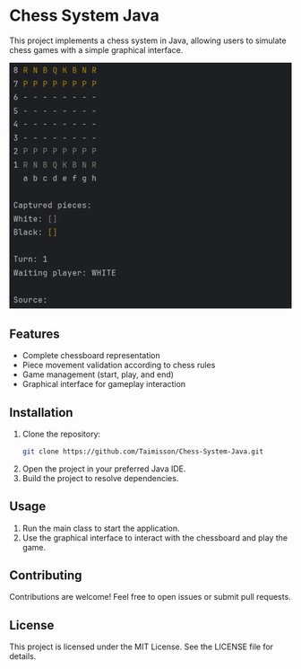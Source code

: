 # Chess System Java

This project implements a chess system in Java, allowing users to simulate chess games with a simple graphical interface.

![alt text](image-1.png)

## Features

- Complete chessboard representation
- Piece movement validation according to chess rules
- Game management (start, play, and end)
- Graphical interface for gameplay interaction

## Installation

1. Clone the repository:
    ```bash
    git clone https://github.com/Taimisson/Chess-System-Java.git
    ```
2. Open the project in your preferred Java IDE.
3. Build the project to resolve dependencies.

## Usage

1. Run the main class to start the application.
2. Use the graphical interface to interact with the chessboard and play the game.

## Contributing

Contributions are welcome! Feel free to open issues or submit pull requests.

## License

This project is licensed under the MIT License. See the LICENSE file for details.
